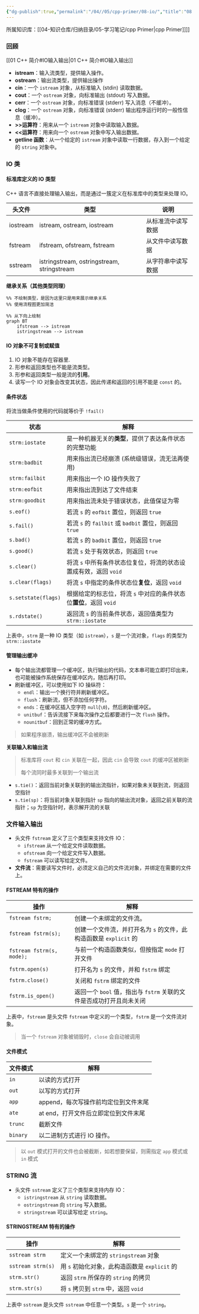 ```yaml
---
{"dg-publish":true,"permalink":"/04//05/cpp-primer/08-io/","title":"08 IO 库","tags":["cpp"]}
---
```



所属知识库：[[04-知识仓库/归纳目录/05-学习笔记/cpp Primer\|cpp Primer]]]]

### 回顾

[[01 C++ 简介#IO输入输出\|01 C++ 简介#IO输入输出]]

- **istream**：输入流类型，提供输入操作。
- **ostream**：输出流类型，提供输出操作
- **cin**：一个 `istream` 对象，从标准输入 (stdin) 读取数据。
- **cout**：一个 `ostream` 对象，向标准输出 (stdout) 写入数据。
- **cerr**：一个 `ostream` 对象，向标准错误 (stderr) 写入消息（不缓冲）。
- **clog**：一个 `ostream` 对象，向标准错误 (stderr) 输出程序运行时的一般性信息（缓冲）。
- **>>运算符**：用来从一个 `istream` 对象中读取输入数据。
- **<<运算符**：用来向一个 `ostream` 对象中写入输出数据。
- **getline 函数**：从一个给定的 `istream` 对象中读取一行数据，存入到一个给定的 `string` 对象中。

### IO 类

#### 标准库定义的 IO 类型

C++ 语言不直接处理输入输出，而是通过一簇定义在标准库中的类型来处理 IO。

| 头文件   | 类型                                       | 说明               |
| -------- | ------------------------------------------ | ------------------ |
| iostream | istream, ostream, iostream                 | 从标准流中读写数据 |
| fstream  | ifstream, ofstream, fstream                | 从文件中读写数据   |
| sstream  | istringstream, ostringstream, stringstream | 从字符串中读写数据 |

**继承关系（其他类型同理）**

```mermaid
%% 不绘制类型，是因为这里只是用来展示继承关系
%% 使用流程图更加简洁

%% 从下向上绘制
graph BT
	ifstream --> istream
	istringstream --> istream
```

#### IO 对象不可复制或赋值

1. IO 对象不能存在容器里.
2. 形参和返回类型也不能是流类型。
3. 形参和返回类型一般是流的**引用**。
4. 读写一个 IO 对象会改变其状态，因此传递和返回的引用不能是 `const` 的。

#### 条件状态

将流当做条件使用的代码就等价于 `!fail()`

| 状态                | 解释                                                               |
| ------------------- | ------------------------------------------------------------------ |
| `strm:iostate`      | 是一种机器无关的**类型**，提供了表达条件状态的完整功能             |
| `strm:badbit`       | 用来指出流已经崩溃 (系统级错误，流无法再使用)                      |
| `strm:failbit`      | 用来指出一个 IO 操作失败了                                         |
| `strm:eofbit`       | 用来指出流到达了文件结束                                           |
| `strm:goodbit`      | 用来指出流未处于错误状态，此值保证为零                             |
| `s.eof()`           | 若流 `s` 的 `eofbit` 置位，则返回 `true`                           |
| `s.fail()`          | 若流 `s` 的 `failbit` 或 `badbit` 置位，则返回 `true`              |
| `s.bad()`           | 若流 `s` 的 `badbit` 置位，则返回 `true`                           |
| `s.good()`          | 若流 `s` 处于有效状态，则返回 `true`                               |
| `s.clear()`         | 将流 `s` 中所有条件状态位复位，将流的状态设置成有效，返回 `void`   |
| `s.clear(flags)`    | 将流 `s` 中指定的条件状态位**复位**，返回 `void`                   |
| `s.setstate(flags)` | 根据给定的标志位，将流 `s` 中对应的条件状态位**置位**，返回 `void` |
| `s.rdstate()`       | 返回流 `s` 的当前条件状态，返回值类型为 `strm::iostate`            |

上表中，`strm` 是一种 IO 类型（如 `istream`），`s` 是一个流对象，`flags` 的类型为 `strm::iostate`

#### 管理输出缓冲

- 每个输出流都管理一个缓冲区，执行输出的代码，文本串可能立即打印出来，也可能被操作系统保存在缓冲区内，随后再打印。
- 刷新缓冲区，可以使用如下 IO 操纵符：
	- `endl`：输出一个换行符并刷新缓冲区。
	- `flush`：刷新流，但不添加任何字符。
	- `ends`：在缓冲区插入空字符 `null`(`\0`)，然后刷新缓冲区。
	- `unitbuf`：告诉流接下来每次操作之后都要进行一次 `flush` 操作。
	- `nounitbuf`：回到正常的缓冲方式。

> 如果程序崩溃，输出缓冲区不会被刷新

**关联输入和输出流**

> 标准库将 `cout` 和 `cin` 关联在一起，因此 `cin` 会导致 `cout` 的缓冲区被刷新
>
> 每个流同时最多关联到一个输出流

- `s.tie()`：返回当前对象关联到的输出流指针，如果对象未关联到流，则返回空指针
- `s.tie(sp)`：将当前对象关联到指针 `sp` 指向的输出流对象，返回之前关联的流指针；`sp` 为空指针时，表示解开流的关联

### 文件输入输出

- 头文件 `fstream` 定义了三个类型来支持文件 IO：
	- `ifstream` 从一个给定文件读取数据。
	- `ofstream` 向一个给定文件写入数据。
	- `fstream` 可以读写给定文件。
- **文件流**：需要读写文件时，必须定义自己的文件流对象，并绑定在需要的文件上。

#### FSTREAM 特有的操作

| 操作                      | 解释                                                                |
| ------------------------- | ------------------------------------------------------------------- |
| `fstream fstrm;`          | 创建一个未绑定的文件流。|
| `fstream fstrm(s);`       | 创建一个文件流，并打开名为 `s` 的文件，此构造函数是 `explicit` 的   |
| `fstream fstrm(s, mode);` | 与前一个构造函数类似，但按指定 `mode` 打开文件                      |
| `fstrm.open(s)`           | 打开名为 `s` 的文件，并和 `fstrm` 绑定                              |
| `fstrm.close()`           | 关闭和 `fstrm` 绑定的文件                                           |
| `fstrm.is_open()`         | 返回一个 `bool` 值，指出与 `fstrm` 关联的文件是否成功打开且尚未关闭 |

上表中，`fstream` 是头文件 `fstream` 中定义的一个类型，`fstrm` 是一个文件流对象。

> 当一个 `fstream` 对象被销毁时，`close` 会自动被调用

#### 文件模式

| 文件模式 | 解释                                 |
| -------- | ------------------------------------ |
| `in`     | 以读的方式打开                       |
| `out`    | 以写的方式打开                       |
| `app`    | append，每次写操作前均定位到文件末尾 |
| `ate`    | at end，打开文件后立即定位到文件末尾 |
| `trunc`  | 截断文件                             |
| `binary` | 以二进制方式进行 IO 操作。|

> 以 `out` 模式打开的文件也会被截断，如若想要保留，则需指定 `app` 模式或 `in` 模式

### STRING 流

- 头文件 `sstream` 定义了三个类型来支持内存 IO：
	- `istringstream` 从 `string` 读取数据。
	- `ostringstream` 向 `string` 写入数据。
	- `stringstream` 可以读写给定 `string`。

#### STRINGSTREAM 特有的操作

| 操作              | 解释                                          |
| ----------------- | --------------------------------------------- |
| `sstream strm`    | 定义一个未绑定的 `stringstream` 对象          |
| `sstream strm(s)` | 用 `s` 初始化对象，此构造函数是 `explicit` 的 |
| `strm.str()`      | 返回 `strm` 所保存的 `string` 的拷贝          |
| `strm.str(s)`     | 将 `s` 拷贝到 `strm` 中，返回 `void`          |

上表中 `sstream` 是头文件 `sstream` 中任意一个类型。`s` 是一个 `string`。
